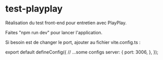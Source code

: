 # test-playplay

Réalisation du test front-end pour entretien avec PlayPlay.

Faites "npm run dev" pour lancer l'application.

Si besoin est de changer le port, ajouter au fichier vite.config.ts :

 export default defineConfig({
  // ...some configs
  server: {
    port: 3006,
  },
});
